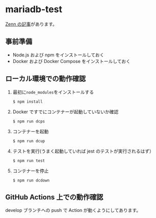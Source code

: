 # mariadb-test

[Zenn の記事](https://zenn.dev/kyome/articles/409265f62ad4eb)があります。

## 事前準備

- Node.js および npm をインストールしておく
- Docker および Docker Compose をインストールしておく

## ローカル環境での動作確認

1. 最初に`node_modules`をインストールする

   `$ npm install`

2. Docker ですでにコンテナーが起動していないか確認

   `$ npm run dcps`

3. コンテナーを起動

   `$ npm run dcup`

4. テストを実行(うまく起動していれば jest のテストが実行されるはず）

   `$ npm run test`

5. コンテナーを停止

   `$ npm run dcdown`

## GitHub Actions 上での動作確認

develop ブランチへの push で Action が動くようにしてあります。
